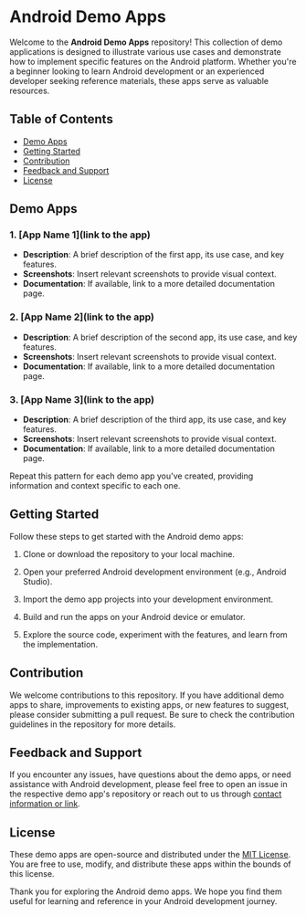 # Android Demo Apps

Welcome to the **Android Demo Apps** repository! This collection of demo applications is designed to illustrate various use cases and demonstrate how to implement specific features on the Android platform. Whether you're a beginner looking to learn Android development or an experienced developer seeking reference materials, these apps serve as valuable resources.

## Table of Contents

- [Demo Apps](#demo-apps)
- [Getting Started](#getting-started)
- [Contribution](#contribution)
- [Feedback and Support](#feedback-and-support)
- [License](#license)

## Demo Apps

### 1. [App Name 1](link to the app)
   - **Description**: A brief description of the first app, its use case, and key features.
   - **Screenshots**: Insert relevant screenshots to provide visual context.
   - **Documentation**: If available, link to a more detailed documentation page.

### 2. [App Name 2](link to the app)
   - **Description**: A brief description of the second app, its use case, and key features.
   - **Screenshots**: Insert relevant screenshots to provide visual context.
   - **Documentation**: If available, link to a more detailed documentation page.

### 3. [App Name 3](link to the app)
   - **Description**: A brief description of the third app, its use case, and key features.
   - **Screenshots**: Insert relevant screenshots to provide visual context.
   - **Documentation**: If available, link to a more detailed documentation page.

Repeat this pattern for each demo app you've created, providing information and context specific to each one.

## Getting Started

Follow these steps to get started with the Android demo apps:

1. Clone or download the repository to your local machine.

2. Open your preferred Android development environment (e.g., Android Studio).

3. Import the demo app projects into your development environment.

4. Build and run the apps on your Android device or emulator.

5. Explore the source code, experiment with the features, and learn from the implementation.

## Contribution

We welcome contributions to this repository. If you have additional demo apps to share, improvements to existing apps, or new features to suggest, please consider submitting a pull request. Be sure to check the contribution guidelines in the repository for more details.

## Feedback and Support

If you encounter any issues, have questions about the demo apps, or need assistance with Android development, please feel free to open an issue in the respective demo app's repository or reach out to us through [contact information or link](mailto:your@email.com).

## License

These demo apps are open-source and distributed under the [MIT License](https://opensource.org/licenses/MIT). You are free to use, modify, and distribute these apps within the bounds of this license.

Thank you for exploring the Android demo apps. We hope you find them useful for learning and reference in your Android development journey.

